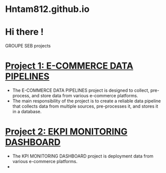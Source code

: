 # Hntam812.github.io
# Hi there !

GROUPE SEB projects

# [Project 1: E-COMMERCE DATA PIPELINES](https://github.com/Hntam812/E-COMMERCE-DATA-PIPELINES.git) 
* The E-COMMERCE DATA PIPELINES project is designed to collect, pre-process, and store data from various e-commerce platforms.
* The main responsibility of the project is to create a reliable data pipeline that collects data from multiple sources, pre-processes it, and stores it in a database.

# [Project 2: EKPI MONITORING DASHBOARD](https://github.com/Hntam812/KPI-MONITORING-DASHBOARD.git) 
* The KPI MONITORING DASHBOARD project is deployment data from various e-commerce platforms.
* 

